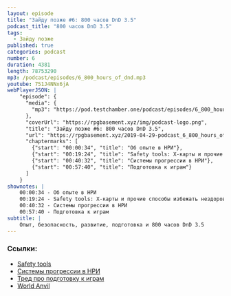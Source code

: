 ```yaml
---
layout: episode
title: "Зайду позже #6: 800 часов DnD 3.5"
podcast_title: "800 часов DnD 3.5"
tags:
  - Зайду позже
published: true
categories: podcast
number: 6
duration: 4381
length: 78753290
mp3: /podcast/episodes/6_800_hours_of_dnd.mp3
youtube: 751J4NNx6jA
webPlayerJSON: |
    "episode": {
      "media": {
        "mp3": "https://pod.testchamber.one/podcast/episodes/6_800_hours_of_dnd.mp3"
      },
      "coverUrl": "https://rpgbasement.xyz/img/podcast-logo.png",
      "title": "Зайду позже #6: 800 часов DnD 3.5",
      "url": "https://rpgbasement.xyz/2019-04-29-podcast_6_800_hours_of_dnd_3.5/",
      "chaptermarks": [
        {"start": "00:00:34", "title": "Об опыте в НРИ"},
        {"start": "00:19:24", "title": "Safety tools: X-карты и прочие способы избежать нездоровых ситуаций за столом"},
        {"start": "00:40:32", "title": "Системы прогрессии в НРИ"},
        {"start": "00:57:40", "title": "Подготовка к играм"}
      ]
    }
shownotes: |
    00:00:34 - Об опыте в НРИ  
    00:19:24 - Safety tools: X-карты и прочие способы избежать нездоровых ситуаций за столом  
    00:40:32 - Системы прогрессии в НРИ  
    00:57:40 - Подготовка к играм  
subtitle: |
    Опыт, безопасность, развитие, подготовка и 800 часов DnD 3.5  
---
```


### Ссылки:  
 - [Safety tools](https://breakoutcon.com/extras/safety-tools/)  
 - [Системы прогрессии в НРИ](https://www.reddit.com/r/rpg/comments/bdms5q/what_is_your_favourite_advancement_system_in_an/?utm_medium=android_app&utm_source=share)  
 - [Тред про подготовку к играм](https://www.reddit.com/r/rpg/comments/bb77ob/personal_tip_read_over_your_prep_material_for/)  
 - [World Anvil](https://www.worldanvil.com)
